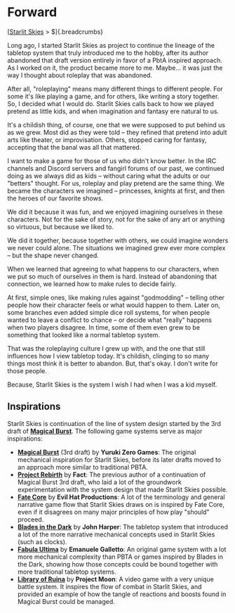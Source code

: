 # Forward
[[Starlit Skies]() > $]{.breadcrumbs}

Long ago, I started Starlit Skies as project to continue the lineage of the tabletop system that truly introduced me to the hobby, after its author abandoned that draft version entirely in favor of a PbtA inspired approach. As I worked on it, the product became more to me. Maybe... it was just the way I thought about roleplay that was abandoned.

After all, "roleplaying" means many different things to different people. For some it's like playing a game, and for others, like writing a story together. So, I decided what I would do. Starlit Skies calls back to how we played pretend as little kids, and when imagination and fantasy ere natural to us.

It's a childish thing, of course, one that we were supposed to put behind us as we grew. Most did as they were told – they refined that pretend into adult arts like theater, or improvisation. Others, stopped caring for fantasy, accepting that the banal was all that mattered.

I want to make a game for those of us who didn't know better. In the IRC channels and Discord servers and fangirl forums of our past, we continued doing as we always did as kids – without caring what the adults or our "betters" thought. For us, roleplay and play pretend are the same thing. We became the characters we imagined – princesses, knights at first, and then the heroes of our favorite shows.

We did it because it was fun, and we enjoyed imagining ourselves in these characters. Not for the sake of story, not for the sake of any art or anything so virtuous, but because we liked to.

We did it together, because together with others, we could imagine wonders we never could alone. The situations we imagined grew ever more complex – but the shape never changed.

When we learned that agreeing to what happens to our characters, when we put so much of ourselves in them is hard. Instead of abandoning that connection, we learned how to make rules to decide fairly.

At first, simple ones, like making rules against "godmodding" – telling other people how their character feels or what would happen to them. Later on, some branches even added simple dice roll systems, for when people wanted to leave a conflict to chance – or decide what "really" happens when two players disagree. In time, some of them even grew to be something that looked like a normal tabletop system.

That was the roleplaying culture I grew up with, and the one that still influences how I view tabletop today. It's childish, clinging to so many things most think it is better to abandon. But, that's okay. I don't write for those people.

Because, Starlit Skies is the system I wish I had when I was a kid myself.

## Inspirations

Starlit Skies is continuation of the line of system design started by the 3rd draft of **[Magical Burst]**. The following game systems serve as major inspirations:

* **[Magical Burst]** (3rd draft) by **Yuruki Zero Games**: The original mechanical inspiration for Starlit Skies, before its later drafts moved to an approach more similar to traditional PBTA.
* **[Project Rebirth]** by **Fact**: The previous author of a continuation of Magical Burst 3rd draft, who laid a lot of the groundwork experimentation with the system design that made Starlit Skies possible.
* **[Fate Core]** by **Evil Hat Productions**: A lot of the terminology and general narrative game flow that Starlit Skies draws on is inspired by Fate Core, even if it disagrees on many major principles of how play "should" proceed.
* **[Blades in the Dark]** by **John Harper**: The tabletop system that introduced a lot of the more narrative mechanical concepts used in Starlit Skies (such as clocks).
* **[Fabula Ultima]** by **Emanuele Galletto**: An original game system with a lot more mechanical complexity than PBTA or games inspired by Blades in the Dark, showing how those concepts could be bound together with more traditional tabletop systems.
* **[Library of Ruina]** by **Project Moon**: A video game with a very unique battle system. It inspires the flow of combat in Starlit Skies, and provided an example of how the tangle of reactions and boosts found in Magical Burst could be managed.

[Magical Burst]: https://yarukizerogames.com/2011/07/17/magical-burst-3rd-draft/
[Project Rebirth]: https://docs.google.com/document/d/17dngxQWoPfCNjuVhQL8ygZthb7cf2G-ni936meN1XQc/edit
[Fate Core]: https://fate-srd.com/fate-core
[Blades in the Dark]: https://evilhat.com/product/blades-in-the-dark/
[Fabula Ultima]: https://need.games/fabula-ultima/
[Library of Ruina]: https://www.arcsystemworks.jp/lor/en/
